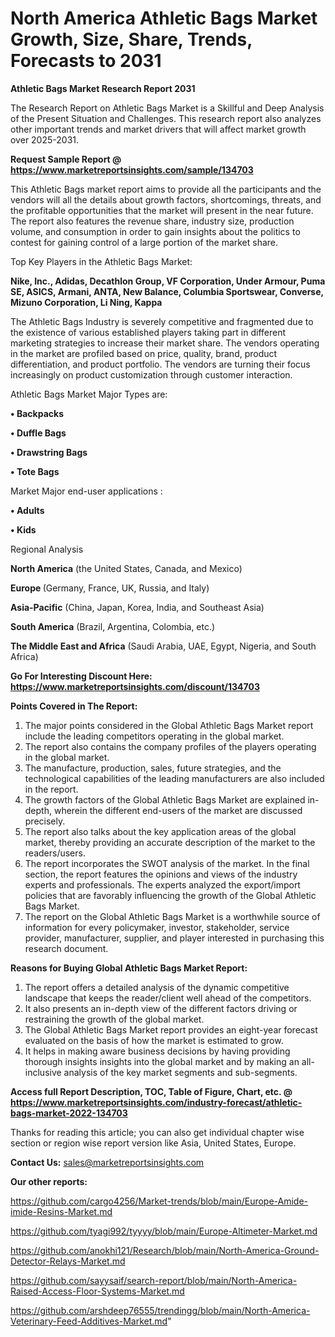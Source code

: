 # North America Athletic Bags Market Growth, Size, Share, Trends, Forecasts to 2031

<strong>Athletic Bags Market Research Report 2031</strong>

The Research Report on Athletic Bags Market is a Skillful and Deep Analysis of the Present Situation and Challenges. This research report also analyzes other important trends and market drivers that will affect market growth over 2025-2031.

<strong>Request Sample Report @ <a href=https://www.marketreportsinsights.com/sample/134703>https://www.marketreportsinsights.com/sample/134703</a></strong>

This Athletic Bags market report aims to provide all the participants and the vendors will all the details about growth factors, shortcomings, threats, and the profitable opportunities that the market will present in the near future. The report also features the revenue share, industry size, production volume, and consumption in order to gain insights about the politics to contest for gaining control of a large portion of the market share.

Top Key Players in the Athletic Bags Market:

<strong>Nike, Inc., Adidas, Decathlon Group, VF Corporation, Under Armour, Puma SE, ASICS, Armani, ANTA, New Balance, Columbia Sportswear, Converse, Mizuno Corporation, Li Ning, Kappa</strong>

The Athletic Bags Industry is severely competitive and fragmented due to the existence of various established players taking part in different marketing strategies to increase their market share. The vendors operating in the market are profiled based on price, quality, brand, product differentiation, and product portfolio. The vendors are turning their focus increasingly on product customization through customer interaction.

Athletic Bags Market Major Types are:

<strong>• Backpacks

• Duffle Bags

• Drawstring Bags

• Tote Bags</strong>

Market Major end-user applications :

<strong>• Adults

• Kids</strong>

Regional Analysis

</u><strong><b>North America</b></strong> (the United States, Canada, and Mexico)

<strong><b>Europe </b></strong>(Germany, France, UK, Russia, and Italy)

<strong><b>Asia-Pacific</b></strong> (China, Japan, Korea, India, and Southeast Asia)

<strong><b>South America</b></strong> (Brazil, Argentina, Colombia, etc.)

<strong><b>The Middle East and Africa</b></strong> (Saudi Arabia, UAE, Egypt, Nigeria, and South Africa)

<strong>Go For Interesting Discount Here: <a href=https://www.marketreportsinsights.com/discount/134703>https://www.marketreportsinsights.com/discount/134703</a></strong>

<strong>Points Covered in The Report:</strong>
<ol>
  <li>The major points considered in the Global Athletic Bags Market report include the leading competitors operating in the global market.</li>
  <li>The report also contains the company profiles of the players operating in the global market.</li>
  <li>The manufacture, production, sales, future strategies, and the technological capabilities of the leading manufacturers are also included in the report.</li>
  <li>The growth factors of the Global Athletic Bags Market are explained in-depth, wherein the different end-users of the market are discussed precisely.</li>
  <li>The report also talks about the key application areas of the global market, thereby providing an accurate description of the market to the readers/users.</li>
  <li>The report incorporates the SWOT analysis of the market. In the final section, the report features the opinions and views of the industry experts and professionals. The experts analyzed the export/import policies that are favorably influencing the growth of the Global Athletic Bags Market.</li>
  <li>The report on the Global Athletic Bags Market is a worthwhile source of information for every policymaker, investor, stakeholder, service provider, manufacturer, supplier, and player interested in purchasing this research document.</li>
</ol>
<strong>Reasons for Buying Global Athletic Bags Market Report:</strong>

<ol>
  <li>The report offers a detailed analysis of the dynamic competitive landscape that keeps the reader/client well ahead of the competitors.</li>
  <li>It also presents an in-depth view of the different factors driving or restraining the growth of the global market.</li>
  <li>The Global Athletic Bags Market report provides an eight-year forecast evaluated on the basis of how the market is estimated to grow.</li>
  <li>It helps in making aware business decisions by having providing thorough insights insights into the global market and by making an all-inclusive analysis of the key market segments and sub-segments.</li>
</ol>
<strong>Access full Report Description, TOC, Table of Figure, Chart, etc. @ <a href=https://www.marketreportsinsights.com/industry-forecast/athletic-bags-market-2022-134703>https://www.marketreportsinsights.com/industry-forecast/athletic-bags-market-2022-134703</a></strong>


Thanks for reading this article; you can also get individual chapter wise section or region wise report version like Asia, United States, Europe.

<strong>Contact Us:</strong>
sales@marketreportsinsights.com

<strong>Our other reports:</strong>

<a href=https://github.com/cargo4256/Market-trends/blob/main/Europe-Amide-imide-Resins-Market.md>https://github.com/cargo4256/Market-trends/blob/main/Europe-Amide-imide-Resins-Market.md</a>

<a href=https://github.com/tyagi992/tyyyy/blob/main/Europe-Altimeter-Market.md>https://github.com/tyagi992/tyyyy/blob/main/Europe-Altimeter-Market.md</a>

<a href=https://github.com/anokhi121/Research/blob/main/North-America-Ground-Detector-Relays-Market.md>https://github.com/anokhi121/Research/blob/main/North-America-Ground-Detector-Relays-Market.md</a>

<a href=https://github.com/sayysaif/search-report/blob/main/North-America-Raised-Access-Floor-Systems-Market.md>https://github.com/sayysaif/search-report/blob/main/North-America-Raised-Access-Floor-Systems-Market.md</a>

<a href=https://github.com/arshdeep76555/trendingg/blob/main/North-America-Veterinary-Feed-Additives-Market.md>https://github.com/arshdeep76555/trendingg/blob/main/North-America-Veterinary-Feed-Additives-Market.md</a>"
